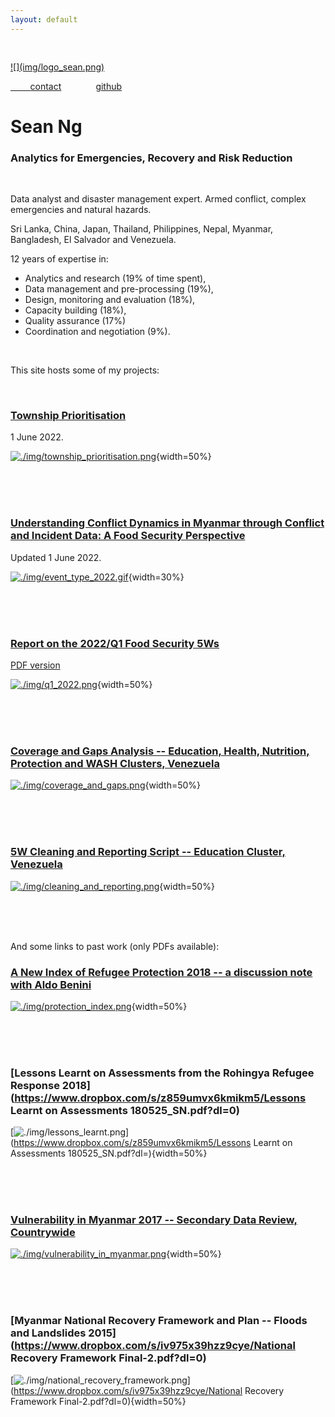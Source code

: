 ```yaml
---
layout: default
---
```




<div class="row" style="padding-top: 30px;">
<div class="col-sm-3">


<a href = "https://github.com/seanywng">
![](img/logo_sean.png)


&nbsp;&nbsp;&nbsp;&nbsp;&nbsp;&nbsp;&nbsp;&nbsp;[contact](mailto:seanywng@gmail.com)
&nbsp;&nbsp;&nbsp;&nbsp;&nbsp;&nbsp;&nbsp;&nbsp;&nbsp;&nbsp;&nbsp;&nbsp;&nbsp;[github](https://github.com/seanywng)


</div>
<div class="col-sm-9">

# **Sean Ng**

### **Analytics for Emergencies, Recovery and Risk Reduction**

<br>

Data analyst and disaster management expert.  Armed conflict, complex emergencies and natural hazards.  

Sri Lanka, China, Japan, Thailand, Philippines, Nepal, Myanmar, Bangladesh, El Salvador and Venezuela.

12 years of expertise in: 

* Analytics and research (19% of time spent), 
* Data management and pre-processing  (19%), 
* Design, monitoring and evaluation (18%), 
* Capacity building (18%),
* Quality assurance (17%) 
* Coordination and negotiation (9%).

<br> 

This site hosts some of my projects: 

<br>

### [Township Prioritisation](https://food-security-cluster-myanmar.github.io/mmr_township_prioritisation/)
1 June 2022. 

[![./img/township_prioritisation.png](./img/township_prioritisation.png)](https://food-security-cluster-myanmar.github.io/mmr_township_prioritisation/){width=50%}

<br><br><br>

### [Understanding Conflict Dynamics in Myanmar through Conflict and Incident Data: A Food Security Perspective](https://food-security-cluster-myanmar.github.io/exploratory-data-analysis-acled-fsc/)
Updated 1 June 2022. 

[![./img/event_type_2022.gif](./img/event_type_2022.gif)](https://food-security-cluster-myanmar.github.io/exploratory-data-analysis-acled-fsc/){width=30%}

<br><br><br>

### [Report on the 2022/Q1 Food Security 5Ws](https://food-security-cluster-myanmar.github.io/fsc_5ws_first_quarter_2022/)
[PDF version](https://www.dropbox.com/s/ibswwmfhjpp9odh/fsc_2022_q1_5ws_report.pdf?dl=0)

[![./img/q1_2022.png](./img/q1_2022.png)](https://food-security-cluster-myanmar.github.io/fsc_5ws_first_quarter_2022/){width=50%}

<br><br><br>

### [Coverage and Gaps Analysis -- Education, Health, Nutrition, Protection and WASH Clusters, Venezuela](https://seanywng.github.io/coverage_gaps_venezuela/)

[![./img/coverage_and_gaps.png](./img/coverage_and_gaps.png)](https://seanywng.github.io/coverage_gaps_venezuela/){width=50%}

<br><br><br>

### [5W Cleaning and Reporting Script -- Education Cluster, Venezuela](https://seanywng.github.io/5W/)

[![./img/cleaning_and_reporting.png](./img/cleaning_and_reporting.png)](https://seanywng.github.io/5W/){width=50%}

<br><br><br>

And some links to past work (only PDFs available): 

### [A New Index of Refugee Protection 2018 -- a discussion note with Aldo Benini](http://aldo-benini.org/Level2/HumanitData/Benini_Ng__A_New_Protection_Index__180806.pdf)

[![./img/protection_index.png](./img/protection_index.png)](http://aldo-benini.org/Level2/HumanitData/Benini_Ng__A_New_Protection_Index__180806.pdf){width=50%}

<br><br><br>

### [Lessons Learnt on Assessments from the Rohingya Refugee Response 2018](https://www.dropbox.com/s/z859umvx6kmikm5/Lessons Learnt on Assessments 180525_SN.pdf?dl=0)

[![./img/lessons_learnt.png](./img/lessons_learnt.png)](https://www.dropbox.com/s/z859umvx6kmikm5/Lessons Learnt on Assessments 180525_SN.pdf?dl=){width=50%}

<br><br><br>

### [Vulnerability in Myanmar 2017 -- Secondary Data Review, Countrywide](https://themimu.info/sites/themimu.info/files/documents/Report_Vulnerability_in_Myanmar_HARP-MIMU_Jun2018_ENG_Print_version.pdf)

[![./img/vulnerability_in_myanmar.png](./img/vulnerability_in_myanmar.png)](https://themimu.info/sites/themimu.info/files/documents/Report_Vulnerability_in_Myanmar_HARP-MIMU_Jun2018_ENG_Print_version.pdf){width=50%}

<br><br><br>

### [Myanmar National Recovery Framework and Plan -- Floods and Landslides 2015](https://www.dropbox.com/s/iv975x39hzz9cye/National Recovery Framework Final-2.pdf?dl=0)

[![./img/national_recovery_framework.png](./img/national_recovery_framework.png)](https://www.dropbox.com/s/iv975x39hzz9cye/National Recovery Framework Final-2.pdf?dl=0){width=50%}

